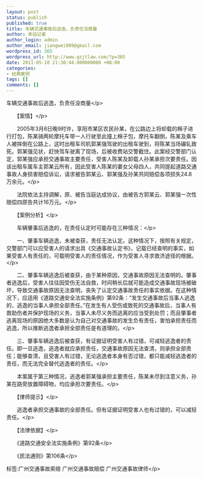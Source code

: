 ```yaml
---
layout: post
status: publish
published: true
title: 车辆交通事故后逃逸，负责任没商量
author: 本站记者
author_login: admin
author_email: jiangwei909@gmail.com
wordpress_id: 365
wordpress_url: http://www.gzjtlaw.com/?p=365
date: 2011-05-18 21:30:44.000000000 +08:00
categories:
- 经典案例
tags: []
comments: []
---
```

<p>车辆交通事故后逃逸，负责任没商量<&#47;p><p>　　【案情】<&#47;p><p>　　2005年3月6日晚9时许，享阳市某区农民孙某，在公路边上将却载的棉子进行打包，陈某骑两轮摩托车带一人行驶至此撞上棉子包，摩托车翻倒，陈某及乘车人被摔倒在公路上，这时出租车司机郭某强驾驶的出租车驶到，将陈某当场碾轧致死。郭某强见状，赶快驾车驶离了现场，后被收费站交警截住。此案经交警部门认定，郭某强应承担交通事故主要责任，受害人陈某及卸载人孙某承担次要责任。因该出租车属车主郭某云所有，因此受害人陈某的妻女父母四人，共同提起道路交通事故人身损害赔偿诉讼，请求被告郭某云、郭某强及孙某共同赔偿各项损失24.8万余元。<&#47;p><p>　　法院依法主持调解，原、被告当庭达成协议，由被告方郭某云、郭某强一次性赔偿四原告共计16万元。<&#47;p><p>　　【案例分析】<&#47;p><p>　　车辆肇事后逃逸的，在责任认定时可能存在三种情况：<&#47;p><p>　　一、肇事车辆逃逸，未被查获，责任无法认定。这种情况下，按照有关规定，交警部门可以应受害人的请求出具《交通事故认定书》，记载已经查明的事实，如果受害人有责任的，可载明受害人的责任情况，作为受害人寻求救济途径的根据。<&#47;p><p>　　二、肇事车辆逃逸后被查获，由于某种原因，交通事故原因无法查明的。肇事者逃逸后，受害人往往因受伤无法自救，时间稍长后就可能造成交通事故现场被破坏，导致交通事故原因无法查明，丧失了认定交通事故责任的事实依据。在这种情况下，应适用《道路交通安全法实施条例》第92条：&ldquo;发生交通事故后当事人逃逸的，逃逸的当事人承担全部责任。&rdquo;在发生有人受伤或致死的交通事故后，当事人有救助伤者并保护现场的义务，当事人未尽义务而逃离的应当受到处罚；而且肇事者逃离现场的原因绝大多数是认为自己对交通事故的发生负有责任，害怕承担责任而逃逸，所以推断逃逸者承担全部责任是有道理的。<&#47;p><p>　　三、肇事车辆逃逸后被查获，有证据证明受害人有过错，可减轻逃逸者的责任。即一旦逃逸，逃逸者就应承担责任，交通事故原因无法查清，则承担全部责任；能够查清，且受害人有过错，无论逃逸者本身有否过错，都只能减轻逃逸者的责任，而无法完全替代逃逸者的责任。<&#47;p><p>　　本案属于第三种情况，逃逸者郭某强承担主要责任，陈某未尽到注意义务，孙某在路旁放置障碍物，均应承担次要责任。<&#47;p><p>　　【律师提示】<&#47;p><p>　　逃逸者承担交通事故的全部责任。但有证据证明受害人也有过错的，可以减轻责任。<&#47;p><p>　　【法律依据】<&#47;p><p>　　《道路交通安全法实施条例》第92条<&#47;p><p>　　《民法通则》第106条<&#47;p><br&#47;><p>标签:广州交通事故索赔 广州交通事故赔偿 广州交通事故律师<&#47;p>
